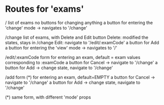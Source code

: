 # Routes for 'exams'

/
list of exams
no buttons for changing anything
a button for entering the 'change' mode -> navigates to '/change'

/change
list of exams, with Delete and Edit button
    Delete: modified the states, stays in /change
    Edit: navigate to '/edit/:examCode'
a button for Add
a button for entering the 'view' mode -> navigates to '/'

/edit/:examCode
form for entering an exam, default = exam values corresponding to :examCode
a button for Cancel -> navigate to '/change'
a button for Add -> change state, navigate to '/change'


/add
form (*) for entering an exam, default=EMPTY
a button for Cancel -> navigate to '/change'
a button for Add -> change state, navigate to '/change'

(*) same form, with different 'mode' props



